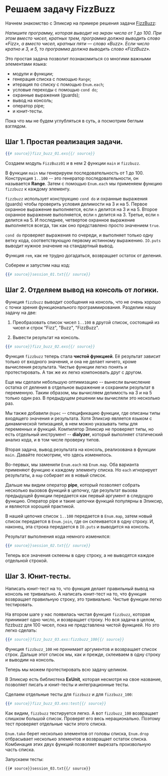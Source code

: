 # Решаем задачу FizzBuzz

Начнем знакомство с Эликсир на примере решения задачи [FizzBuzz](https://ru.wikipedia.org/wiki/Fizz_buzz):

_Напишите программу, которая выводит на экран числа от 1 до 100. При этом вместо чисел, кратных трем, программа должна выводить слово «Fizz», а вместо чисел, кратных пяти — слово «Buzz». Если число кратно и 3, и 5, то программа должна выводить слово «FizzBuzz»._

Это простая задача позволит познакомиться со многими важными элементами языка:
- модули и функции;
- генерация списка с помощью `Range`;
- итерация по списку с помощью `Enum.each`;
- условые переходы с помощью `cond do`;
- охранные выражения (guards);
- вывод на консоль;
- оператор pipe;
- и юнит-тесты.

Пока что мы не будем углубляться в суть, а посмотрим беглым взглядом.


## Шаг 1. Простая реализация задачи.

```elixir
{{# source}}fizz_buzz_01.exs{{/ source}}
```

Создаем модуль `FizzBuzz01` и в нем 2 функции `main` и `fizzbuzz`. 

В функции `main` мы генерируем последовательность от 1 до 100. Конструкция `1..100` -- это генератор последовательности, он называется **Range**. Затем с помощью `Enum.each` мы применяем функцию `fizzbuzz` к каждому элементу.

`fizzbuzz` использует конструкцию `cond do` и охранные выражения (guards) чтобы проверить условия делимости на 3 и на 5. Первое охранное выражение выполняется, если `n` делится на 3 и на 5. Второе охранное выражение выполняется, если `n` делится на 3. Третье, если `n` делится на 5. И последнее, четвертое охранное выражение выполняется всегда, так как оно представлено просто значением `true`. 

`cond do` проверяет выражения по очереди, и выполняет только одну ветку кода, соответствующую первому истинному выражению. `IO.puts` выводит нужное значение на стандартный вывод.

Функция `rem`, как не трудно догадаться, возвращает остаток от деления.

Соберем и запустим наш код:

```elixir
{{# source}}session_01.txt{{/ source}}
```


## Шаг 2. Отделяем вывод на консоль от логики.

Функция `fizzbuzz` выводит сообщения на консоль, что не очень хорошо с точки зрения функционального программирования. Разделим нашу задачу на две:

1. Преобразовать список чисел `1..100` в другой список, состоящий из чисел и строк "Fizz", "Buzz", "FizzBuzz".

2. Вывести результат на консоль.

```elixir
{{# source}}fizz_buzz_02.exs{{/ source}}
```

Функция `fizzbuzz` теперь стала **чистой функцией**. Её результат зависит только от входного значения, и она не делает ничего, кроме вычисления результата. Чистые функции легко понять и протестировать. А так же их легко компоновать друг с другом.

Еще мы сделали небольшую оптимизацию -- вынесли вычисление остатка от деления в отдельное выражение и сохранили результат в переменную. Таким образом, мы вычисляем делимость на 3 и на 5 только один раз. В предыдущем решении мы вычисляли это несколько раз.

Мы также добавили `@spec` -- спецификацию функции, где описаны типы входящего значения и результата. Хотя Эликсир является языком с динамической типизацией, в нем можно указывать типы для переменных и функций. Компилятор Эликсир не проверяет типы, но есть отдельный инструмент -- **dialyzer**, который выполняет статический анализ кода, и в том числе проверку типов.

Вторая задача, вывод результата на консоль, реализована в функции `main`. Давайте посмотрим, что здесь изменилось. 

Во-первых, мы заменили `Enum.each` на `Enum.map`. Оба варианта применяют функцию к каждому элементу списка. Но `each` игнорирует результаты, а `map` собирает их в новый список.

Дальше мы видим оператор **pipe**, который позволяет собрать несколько вызовов функций в цепочку, где результат вызова предыдущей функции передается как первый аргумент в следущую функцию. Оператор pipe и такие цепочки функций популярны в Эликсир, и являются хорошей практикой.

В нашей цепочке список `1..100` передается в `Enum.map`, затем новый список передается в `Enum.join`, где он склеивается в одну строку. И, наконец, эта строка передается в `IO.puts` и выводится на консоль.

Результат выполнения кода немного изменился:

```elixir
{{# source}}session_02.txt{{/ source}}
```

Теперь все значения склеены в одну строку, а не выводятся каждое отдельной строкой.


## Шаг 3. Юнит-тесты.

Написать юнит-тест на то, что функция делает правильный вывод на консоль не тривиально. А написать юнит-тест на то, что функция возвращает правильную строку, это тривиально. Чистые функции легко тестировать.

На втором шаге у нас появилась чистая функция `fizzbuzz`, которая принимает одно число, и возвращает строку. Но вся задача в целом, fizzbuzz для 100 чисел, пока не представлена чистой функцией. Но это легко сделать:

```elixir
{{# source}}fizz_buzz_03.exs:fizzbuzz_100{{/ source}}
```

Функция `fizzbuzz_100` не принимает аргументов и возвращает список строк. Дальше этот список мы, как и прежде, склеиваем в одну строку и выводим на консоль. 

Теперь мы можем протестировать всю задачу целиком.

В Эликсир есть библиотека **ExUnit**, которая несмотря на свое название, позволяет писать и юнит-тесты и интеграционные тесты.

Сделаем отдельные тесты для `fizzbuzz` и для `fizzbuzz_100`:

```elixir
{{# source}}fizz_buzz_03.exs:test{{/ source}}
```

Как видим, `fizzbuzz` тестируется легко. А вот `fizzbuzz_100` возвращает слишком большой список. Проверят его весь нерационально. Поэтому тест проверяет отдельные части этого списка.

`Enum.take` берет несколько элементов от головы списка, `Enum.drop` отбрасывает несколько элементов и возвращает остаток списка. Комбинация этих двух функций позволяет вырезать произвольную часть списка.

Запускаем тесты:

```bash
{{# source}}session_03.txt{{/ source}}
```
